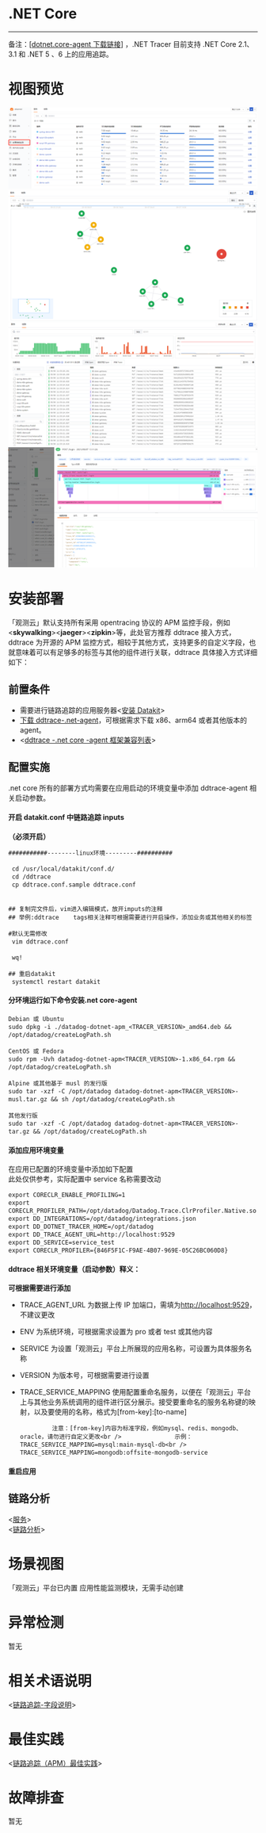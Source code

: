 # .NET Core

---

备注：[[dotnet.core-agent 下载链接](https://github.com/DataDog/dd-trace-dotnet/releases/)] ，.NET Tracer 目前支持 .NET Core 2.1、3.1 和 .NET 5 、6 上的应用追踪。

# 视图预览

![image.png](imgs/input-dotnetcore-01.png)<br />
![](imgs/input-dotnetcore-02.png)<br />
![image.png](imgs/input-dotnetcore-03.png)<br />
![image.png](imgs/input-dotnetcore-04.png)

# 安装部署<ddtrace>

「观测云」默认支持所有采用 opentracing 协议的 APM 监控手段，例如<**skywalking**><**jaeger**><**zipkin**>等，此处官方推荐 ddtrace 接入方式，ddtrace 为开源的 APM 监控方式，相较于其他方式，支持更多的自定义字段，也就意味着可以有足够多的标签与其他的组件进行关联，ddtrace 具体接入方式详细如下：

## 前置条件

- 需要进行链路追踪的应用服务器<[安装 Datakit](https://www.yuque.com/dataflux/datakit/datakit-install)>
- [下载 ddtrace-.net-agent](https://github.com/DataDog/dd-trace-dotnet/releases)，可根据需求下载 x86、arm64 或者其他版本的 agent。
- <[ddtrace -.net core -agent 框架兼容列表](https://docs.datadoghq.com/tracing/setup_overview/compatibility_requirements/dotnet-core)>

## 配置实施

.net core 所有的部署方式均需要在应用启动的环境变量中添加 ddtrace-agent 相关启动参数。

#### 开启 datakit.conf 中链路追踪 inputs

**（必须开启）**

```
###########--------linux环境---------##########

 cd /usr/local/datakit/conf.d/
 cd /ddtrace
 cp ddtrace.conf.sample ddtrace.conf


## 复制完文件后，vim进入编辑模式，放开imputs的注释
## 举例:ddtrace    tags相关注释可根据需要进行开启操作，添加业务或其他相关的标签

#默认无需修改
 vim ddtrace.conf

 wq!

## 重启datakit
 systemctl restart datakit
```

#### 分环境运行如下命令安装.net core-agent

```
Debian 或 Ubuntu
sudo dpkg -i ./datadog-dotnet-apm_<TRACER_VERSION>_amd64.deb && /opt/datadog/createLogPath.sh

CentOS 或 Fedora
sudo rpm -Uvh datadog-dotnet-apm<TRACER_VERSION>-1.x86_64.rpm && /opt/datadog/createLogPath.sh

Alpine 或其他基于 musl 的发行版
sudo tar -xzf -C /opt/datadog datadog-dotnet-apm<TRACER_VERSION>-musl.tar.gz && sh /opt/datadog/createLogPath.sh

其他发行版
sudo tar -xzf -C /opt/datadog datadog-dotnet-apm<TRACER_VERSION>-tar.gz && /opt/datadog/createLogPath.sh
```

#### 添加应用环境变量

在应用已配置的环境变量中添加如下配置<br />此处仅供参考，实际配置中 service 名称需要改动

```
export CORECLR_ENABLE_PROFILING=1
export CORECLR_PROFILER_PATH=/opt/datadog/Datadog.Trace.ClrProfiler.Native.so
export DD_INTEGRATIONS=/opt/datadog/integrations.json
export DD_DOTNET_TRACER_HOME=/opt/datadog
export DD_TRACE_AGENT_URL=http://localhost:9529
export DD_SERVICE=service_test
export CORECLR_PROFILER={846F5F1C-F9AE-4B07-969E-05C26BC060D8}
```

#### ddtrace 相关环境变量（启动参数）释义：

**可根据需要进行添加**

- TRACE_AGENT_URL 为数据上传 IP 加端口，需填为[http://localhost:9529](http://localhost:9529)，不建议更改
- ENV 为系统环境，可根据需求设置为 pro 或者 test 或其他内容
- SERVICE 为设置「观测云」平台上所展现的应用名称，可设置为具体服务名称
- VERSION 为版本号，可根据需要进行设置
- TRACE_SERVICE_MAPPING 使用配置重命名服务，以便在「观测云」平台上与其他业务系统调用的组件进行区分展示。接受要重命名的服务名称键的映射，以及要使用的名称，格式为[from-key]:[to-name]

               注意：[from-key]内容为标准字段，例如mysql、redis、mongodb、oracle，请勿进行自定义更改<br />               示例：TRACE_SERVICE_MAPPING=mysql:main-mysql-db<br />               TRACE_SERVICE_MAPPING=mongodb:offsite-mongodb-service

#### 重启应用

## 链路分析

<[服务](https://www.yuque.com/dataflux/doc/te4k3x)><br /><[链路分析](https://www.yuque.com/dataflux/doc/qp1efz)>

# 场景视图

「观测云」平台已内置 应用性能监测模块，无需手动创建

# 异常检测

暂无

# 相关术语说明

<[链路追踪-字段说明](https://www.yuque.com/dataflux/doc/vc48iq#1d644644)>

# 最佳实践

<[链路追踪（APM）最佳实践](https://www.yuque.com/dataflux/bp/apm)>

# 故障排查

暂无
